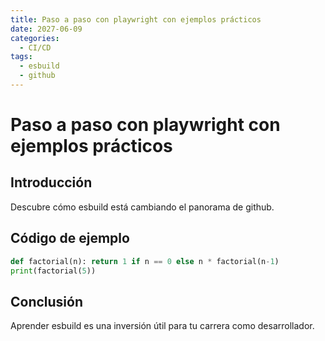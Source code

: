 ```yaml
---
title: Paso a paso con playwright con ejemplos prácticos
date: 2027-06-09
categories:
  - CI/CD
tags:
  - esbuild
  - github
---
```


# Paso a paso con playwright con ejemplos prácticos

## Introducción

Descubre cómo esbuild está cambiando el panorama de github.

## Código de ejemplo

```python
def factorial(n): return 1 if n == 0 else n * factorial(n-1)
print(factorial(5))
```

## Conclusión

Aprender esbuild es una inversión útil para tu carrera como desarrollador.